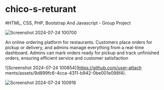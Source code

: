 # chico-s-returant
#HTML, CSS, PHP, Bootstrap And Javascript - Group Project

![Screenshot 2024-07-24 100700](https://github.com/user-attachments/assets/7a82d95a-cdeb-46a2-bfbe-21cce524f4f8)

An online ordering platform for restaurants. Customers place orders for  pickup or delivery, and admins manage everything from a real-time  dashboard. Admins can mark orders ready for pickup and track unfinished  orders, ensuring efficient service and customer satisfaction


![Screenshot 2024-07-24 100854](https://github.com/user-attach
ments/assets/9d899fc6-4cca-4311-b942-0be001e098f4).


![Screenshot 2024-07-24 100916](https://github.com/user-attachments/assets/23779342-280f-451a-854d-61860bf771d4)

